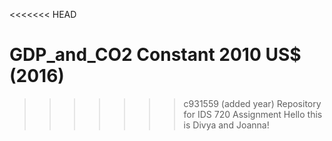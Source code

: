 <<<<<<< HEAD
# GDP_and_CO2 Constant 2010 US$ (2016)
>>>>>>> c931559 (added year)
Repository for IDS 720 Assignment
Hello this is Divya and Joanna!

